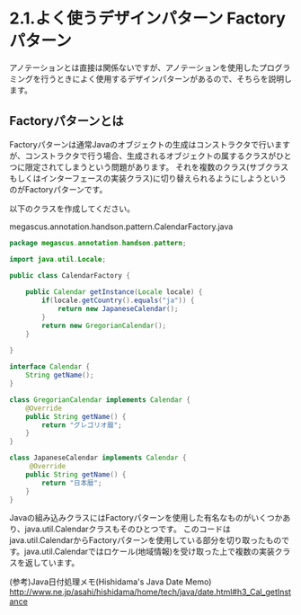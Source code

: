 # 2.1.よく使うデザインパターン Factoryパターン

アノテーションとは直接は関係ないですが、アノテーションを使用したプログラミングを行うときによく使用するデザインパターンがあるので、そちらを説明します。

## Factoryパターンとは

Factoryパターンは通常Javaのオブジェクトの生成はコンストラクタで行いますが、コンストラクタで行う場合、生成されるオブジェクトの属するクラスがひとつに限定されてしまうという問題があります。
それを複数のクラス(サブクラスもしくはインターフェースの実装クラス)に切り替えられるようにしようというのがFactoryパターンです。

以下のクラスを作成してください。


megascus.annotation.handson.pattern.CalendarFactory.java

```java:TestTarget.java
package megascus.annotation.handson.pattern;

import java.util.Locale;

public class CalendarFactory {
    
    public Calendar getInstance(Locale locale) {
        if(locale.getCountry().equals("ja")) {
            return new JapaneseCalendar();
        }
        return new GregorianCalendar();
    }
    
}

interface Calendar {
    String getName();
}

class GregorianCalendar implements Calendar {
    @Override
    public String getName() {
        return "グレゴリオ暦";
    }
}

class JapaneseCalendar implements Calendar {
     @Override
    public String getName() {
        return "日本暦";
    }   
}
```

Javaの組み込みクラスにはFactoryパターンを使用した有名なものがいくつかあり、java.util.Calendarクラスもそのひとつです。
このコードはjava.util.CalendarからFactoryパターンを使用している部分を切り取ったものです。java.util.Calendarではロケール(地域情報)を受け取った上で複数の実装クラスを返しています。

(参考)Java日付処理メモ(Hishidama's Java Date Memo)
http://www.ne.jp/asahi/hishidama/home/tech/java/date.html#h3_Cal_getInstance
